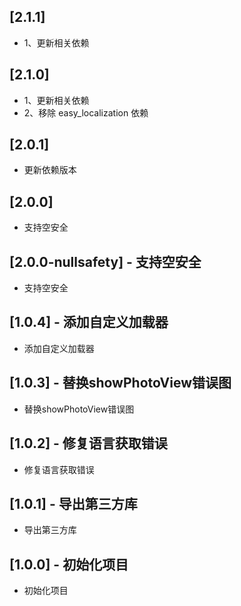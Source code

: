 ## [2.1.1]

* 1、更新相关依赖

## [2.1.0]

* 1、更新相关依赖
* 2、移除 easy_localization 依赖
## [2.0.1]

* 更新依赖版本

## [2.0.0]

* 支持空安全

## [2.0.0-nullsafety] - 支持空安全

* 支持空安全

## [1.0.4] - 添加自定义加载器

* 添加自定义加载器

## [1.0.3] - 替换showPhotoView错误图

* 替换showPhotoView错误图

## [1.0.2] - 修复语言获取错误

* 修复语言获取错误
## [1.0.1] - 导出第三方库

* 导出第三方库
## [1.0.0] - 初始化项目

* 初始化项目